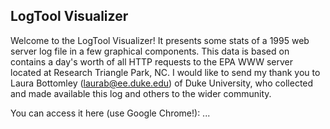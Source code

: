 
## LogTool Visualizer

Welcome to the LogTool Visualizer! It presents some stats of a 1995 web server log file in a few graphical components. This data is based on contains a day's worth of all HTTP requests to the EPA WWW server located at Research Triangle Park, NC. I would like to send my thank you to Laura Bottomley (​laurab@ee.duke.edu)​ of Duke University, who collected and made available this log and others to the wider community.

You can access it here (use Google Chrome!): ...
